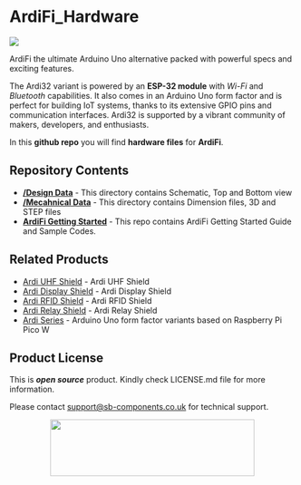 # ArdiFi_Hardware 
<img src="https://cdn.shopify.com/s/files/1/1217/2104/files/ArdiPi_Ardi-32_1.jpg?v=1679286826">

ArdiFi the ultimate Arduino Uno alternative packed with powerful specs and exciting features.

The Ardi32 variant is powered by an **ESP-32 module** with _Wi-Fi_ and _Bluetooth_ capabilities. It also comes in an Arduino Uno form factor and is perfect for building IoT systems, thanks to its extensive GPIO pins and communication interfaces. Ardi32 is supported by a vibrant community of makers, developers, and enthusiasts.

In this **github repo** you will find **hardware files** for **ArdiFi**.

## Repository Contents

* [**/Design Data**](https://github.com/sbcshop/ArdiFi_Hardware/tree/main/Design%20Data) - This directory contains Schematic, Top and Bottom view
* [**/Mecahnical Data**](https://github.com/sbcshop/ArdiFi_Hardware/tree/main/Mechanical%20Data) - This directory contains Dimension files, 3D and STEP files
* [**ArdiFi Getting Started**](https://github.com/sbcshop/ArdiFi_Software) - This repo contains ArdiFi Getting Started Guide and Sample Codes.

## Related Products
   * [Ardi UHF Shield](https://tinyurl.com/5ezdm7r2) - Ardi UHF Shield
   * [Ardi Display Shield](https://shop.sb-components.co.uk/products/ardi-display-shield-for-arduino-uno?_pos=1&_sid=c915b53b5&_ss=r) - Ardi Display Shield
   * [Ardi RFID Shield](https://tinyurl.com/mv7addc2) - Ardi RFID Shield 
   * [Ardi Relay Shield](https://shop.sb-components.co.uk/products/ardi-relay-shield-for-arduino-uno?_pos=1&_sid=79d82d29c&_ss=r) - Ardi Relay Shield
   * [Ardi Series](https://shop.sb-components.co.uk/products/ardi-series-arduino-uno-alternative?variant=40572595699795) - Arduino Uno form factor variants based on Raspberry Pi Pico W

## Product License

This is ***open source*** product. Kindly check LICENSE.md file for more information.

Please contact support@sb-components.co.uk for technical support.
<p align="center">
  <img width="360" height="100" src="https://cdn.shopify.com/s/files/1/1217/2104/files/Logo_sb_component_3.png?v=1666086771&width=300">
</p>
